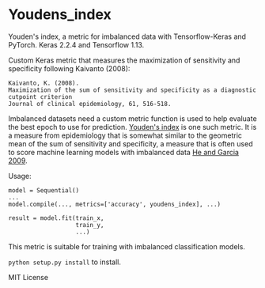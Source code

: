 # Youdens_index

Youden's index, a metric for imbalanced data with Tensorflow-Keras and PyTorch. Keras 2.2.4 and Tensorflow 1.13.

Custom Keras metric that measures the maximization of
sensitivity and specificity following Kaivanto (2008):

    Kaivanto, K. (2008).
    Maximization of the sum of sensitivity and specificity as a diagnostic cutpoint criterion
    Journal of clinical epidemiology, 61, 516-518.
       
Imbalanced datasets need a custom metric function is used to help evaluate the best epoch to use for prediction. 
[Youden's index](https://scholar.google.com/scholar?hl=en&as_sdt=0%2C9&q=Kaivanto%2C+K.+%282008%29.+Maximization+of+the+sum+of+sensitivity+and+specificity+as+a+diagnostic+cutpoint+criterion.+Journal+of+clinical+epidemiology%2C+61%285%29%2C+517.&btnG=) is one such metric. 
It is a measure from epidemiology that is somewhat similar to the geometric mean of the sum of 
sensitivity and specificity, a measure that is often used to score machine learning models 
with imbalanced data [He and Garcia 2009](https://scholar.google.com/scholar?hl=en&as_sdt=0%2C9&q=He%2C+H.%2C+%26+Garcia%2C+E.+A.+%282008%29.+Learning+from+imbalanced+data.+IEEE+Transactions+on+Knowledge+%26+Data+Engineering%2C+%289%29%2C+1263-1284.&btnG=).
       
Usage:

    model = Sequential()
    ...
    model.compile(..., metrics=['accuracy', youdens_index], ...)
    
    result = model.fit(train_x,
                       train_y,
                       ...)

This metric is suitable for training with imbalanced 
classification models.

`python setup.py install` to install.

MIT License
